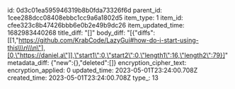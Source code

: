 id: 0d3c01ea595946319b8b0fda73326f6d
parent_id: 1cee288dcc08408ebbc1cc9a6a1802d5
item_type: 1
item_id: cfee323c8b47426bbb6e0b2e49b9dc26
item_updated_time: 1682983440268
title_diff: "[]"
body_diff: "[{\"diffs\":[[1,\"https://github.com/KrabCode/LazyGui#how-do-i-start-using-this\\\n\\\n\"],[0,\"https://daniel.a\"]],\"start1\":0,\"start2\":0,\"length1\":16,\"length2\":79}]"
metadata_diff: {"new":{},"deleted":[]}
encryption_cipher_text: 
encryption_applied: 0
updated_time: 2023-05-01T23:24:00.708Z
created_time: 2023-05-01T23:24:00.708Z
type_: 13